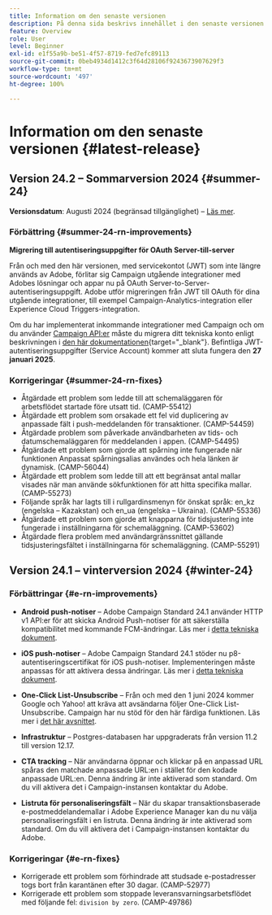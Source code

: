 ```yaml
---
title: Information om den senaste versionen
description: På denna sida beskrivs innehållet i den senaste versionen av Campaign Standard
feature: Overview
role: User
level: Beginner
exl-id: e1f55a9b-be51-4f57-8719-fed7efc89113
source-git-commit: 0beb4934d1412c3f64d28106f9243673907629f3
workflow-type: tm+mt
source-wordcount: '497'
ht-degree: 100%

---
```



# Information om den senaste versionen {#latest-release}

<!--
![Control Panel](assets/do-not-localize/cp-icon.png) **New Control Panel release**. [Learn more](https://experienceleague.adobe.com/docs/control-panel/using/release-notes.html){target="_blank"}.-->

<!--
## Early release notes {#e-new-release}

This section lists improvements and changes included in the next Campaign Standard release.

>[!CAUTION]
>
>This content is subject to changes without prior notice until the stage environments upgrade date. Learn more in the [Release planning page](../../rn/using/release-planning.md).
-->

## Version 24.2 – Sommarversion 2024 {#summer-24}

**Versionsdatum**: Augusti 2024 (begränsad tillgänglighet) – [Läs mer](../../rn/using/release-planning.md).

### Förbättring {#summer-24-rn-improvements}

**Migrering till autentiseringsuppgifter för OAuth Server-till-server**

Från och med den här versionen, med servicekontot (JWT) som inte längre används av Adobe, förlitar sig Campaign utgående integrationer med Adobes lösningar och appar nu på OAuth Server-to-Server-autentiseringsuppgift. Adobe utför migreringen från JWT till OAuth för dina utgående integrationer, till exempel Campaign-Analytics-integration eller Experience Cloud Triggers-integration.

Om du har implementerat inkommande integrationer med Campaign och om du använder [Campaign API:er](../../api/using/get-started-apis.md) måste du migrera ditt tekniska konto enligt beskrivningen i [den här dokumentationen](https://developer.adobe.com/developer-console/docs/guides/authentication/ServerToServerAuthentication/migration/){target="_blank"}. Befintliga JWT-autentiseringsuppgifter (Service Account) kommer att sluta fungera den **27 januari 2025**.

### Korrigeringar {#summer-24-rn-fixes}

* Åtgärdade ett problem som ledde till att schemaläggaren för arbetsflödet startade före utsatt tid. (CAMP-55412)
* Åtgärdade ett problem som orsakade ett fel vid duplicering av anpassade fält i push-meddelanden för transaktioner. (CAMP-54459)
* Åtgärdade problem som påverkade användbarheten av tids- och datumschemaläggaren för meddelanden i appen. (CAMP-54495)
* Åtgärdade ett problem som gjorde att spårning inte fungerade när funktionen Anpassat spårningsalias användes och hela länken är dynamisk. (CAMP-56044)
* Åtgärdade ett problem som ledde till att ett begränsat antal mallar visades när man använde sökfunktionen för att hitta specifika mallar. (CAMP-55273)
* Följande språk har lagts till i rullgardinsmenyn för önskat språk: en_kz (engelska – Kazakstan) och en_ua (engelska – Ukraina). (CAMP-55336)
* Åtgärdade ett problem som gjorde att knapparna för tidsjustering inte fungerade i inställningarna för schemaläggning. (CAMP-53602)
* Åtgärdade flera problem med användargränssnittet gällande tidsjusteringsfältet i inställningarna för schemaläggning. (CAMP-55291)

## Version 24.1 – vinterversion 2024 {#winter-24}

### Förbättringar {#e-rn-improvements}

* **Android push-notiser** – Adobe Campaign Standard 24.1 använder HTTP v1 API:er för att skicka Android Push-notiser för att säkerställa kompatibilitet med kommande FCM-ändringar. Läs mer i [detta tekniska dokument](../../administration/using/push-technote.md).

* **iOS push-notiser** – Adobe Campaign Standard 24.1 stöder nu p8-autentiseringscertifikat för iOS push-notiser. Implementeringen måste anpassas för att aktivera dessa ändringar. Läs mer i [detta tekniska dokument](../../administration/using/push-technote.md).

* **One-Click List-Unsubscribe** – Från och med den 1 juni 2024 kommer Google och Yahoo! att kräva att avsändarna följer One-Click List-Unsubscribe. Campaign har nu stöd för den här färdiga funktionen. Läs mer i [det här avsnittet](../../administration/using/configuring-email-channel.md#list-of-email-smtp-parameters).

* **Infrastruktur** – Postgres-databasen har uppgraderats från version 11.2 till version 12.17.

* **CTA tracking** – När användarna öppnar och klickar på en anpassad URL spåras den matchade anpassade URL:en i stället för den kodade anpassade URL:en. Denna ändring är inte aktiverad som standard. Om du vill aktivera det i Campaign-instansen kontaktar du Adobe.

* **Listruta för personaliseringsfält** – När du skapar transaktionsbaserade e-postmeddelandemallar i Adobe Experience Manager kan du nu välja personaliseringsfält i en listruta. Denna ändring är inte aktiverad som standard. Om du vill aktivera det i Campaign-instansen kontaktar du Adobe.

### Korrigeringar {#e-rn-fixes}

* Korrigerade ett problem som förhindrade att studsade e-postadresser togs bort från karantänen efter 30 dagar. (CAMP-52977)
* Korrigerade ett problem som stoppade leveransvarningsarbetsflödet med följande fel: `division by zero`. (CAMP-49786)


